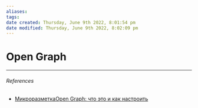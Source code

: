 ```yaml
---
aliases: 
tags: 
date created: Thursday, June 9th 2022, 8:01:54 pm
date modified: Thursday, June 9th 2022, 8:02:09 pm
---
```


# Open Graph

---

###### References

- [Микроразметка ​Open Graph: что это и как настроить](https://pr-cy.ru/news/p/5407-open-graph-chto-eto-i-pochemu-kazhdyy-dolzhen-nastroit#:~:text=%D0%9A%D0%BB%D1%8E%D1%87%D0%B5%D0%B2%D1%8B%D0%B5%20%D0%BC%D0%B5%D1%82%D0%B0%2D%D1%82%D0%B5%D0%B3%D0%B8%20Open%20Graph,-%D0%9F%D1%80%D0%BE%D1%82%D0%BE%D0%BA%D0%BE%D0%BB%20Open%20Graph&text=og%3Atitle%20%E2%80%93%20%D0%BD%D0%B0%D0%B7%D0%B2%D0%B0%D0%BD%D0%B8%D0%B5%20%D0%BC%D0%B0%D1%82%D0%B5%D1%80%D0%B8%D0%B0%D0%BB%D0%B0%3B,movie%C2%BB%20%E2%80%93%20%D0%BA%D0%B8%D0%BD%D0%BE%20%D0%B8%20%D1%82.)
